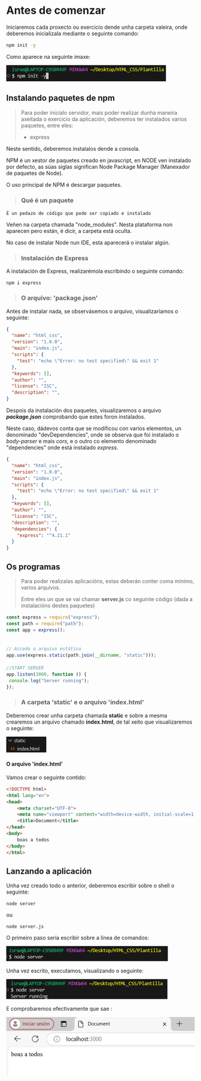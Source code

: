 # Antes de comenzar

Iniciaremos cada proxecto ou exercicio dende unha carpeta valeira, onde deberemos inicializala mediante o seguinte comando:

```bash
npm init -y
```

Como aparece na seguinte imaxe:

![image](./Imaxes_Git/npm_init_y.png)


## Instalando paquetes de npm

> Para poder inicialo servidor, mais poder realizar dunha maneira axeitada o exercicio da aplicación, deberemos ter instalados varios paquetes, entre eles:
>
>  - express

Neste sentido, deberemos instalalos dende a consola.

NPM é un xestor de paquetes creado en javascript, en NODE ven instalado por defecto, as súas siglas significan Node Package Manager (Manexador de paquetes de Node).

O uso principal de NPM é descargar paquetes.

> ### Qué é un paquete

```
É un pedazo de código que pode ser copiado e instalado
```
Veñen na carpeta chamada "node_modules". Nesta plataforma non aparecen pero están, é dicir, a carpeta está oculta.

No caso de instalar Node nun IDE, esta aparecerá o instalar algún.

> ### Instalación de Express

A instalación de Express, realizarémola escribindo o seguinte comando:

```
npm i express
```

> ### O arquivo: 'package.json'

Antes de instalar nada, se observásemos o arquivo, visualizaríamos o seguinte:

```json
{
  "name": "html_css",
  "version": "1.0.0",
  "main": "index.js",
  "scripts": {
    "test": "echo \"Error: no test specified\" && exit 1"
  },
  "keywords": [],
  "author": "",
  "license": "ISC",
  "description": "",
}
```

Despois da instalación dos paquetes, visualizaremos o arquivo ***package.json*** comprobando que estes foron instalados.

Neste caso, dádevos conta que se modificou con varios elementos, un denominado "devDependencies", onde se observa que foi instalado o _body-parser_ e mais _cors_, e o outro co elemento denominado "dependencies" onde está instalado _express_.


```json
{
  "name": "html_css",
  "version": "1.0.0",
  "main": "index.js",
  "scripts": {
    "test": "echo \"Error: no test specified\" && exit 1"
  },
  "keywords": [],
  "author": "",
  "license": "ISC",
  "description": "",
  "dependencies": {
    "express": "^4.21.1"
  }
}
```

## Os programas

> Para poder realizalas aplicacións, estas deberán conter coma mínimo, varios arquivos.
>
> Entre eles un que se vai chamar __server.js__ co seguinte código (dada a instalacións destes paquetes)

```javascript
const express = require("express");
const path = require("path");
const app = express();


// Accedo o arquivo estático
app.use(express.static(path.join(__dirname, "static")));

//START SERVER
app.listen(3000, function () {
 console.log("Server running");
});
```

> ### A carpeta 'static' e o arquivo 'index.html'

Deberemos crear unha carpeta chamada __static__ e sobre a mesma crearemos un arquivo chamado __index.html__, de tal xeito que visualizaremos o seguinte:

![image](./Imaxes_Git/carpeta_static.png)

#### O arquivo 'index.html'

Vamos crear o seguinte contido:

```html
<!DOCTYPE html>
<html lang="en">
<head>
    <meta charset="UTF-8">
    <meta name="viewport" content="width=device-width, initial-scale=1.0">
    <title>Document</title>
</head>
<body>
    boas a todos
</body>
</html>
```

## Lanzando a aplicación

Unha vez creado todo o anterior, deberemos escribir sobre o shell o seguinte:

```
node server
```
ou 

```
node server.js
```
O primeiro paso sería escribir sobre a línea de comandos: 


![image](./Imaxes_Git/arrancando_servidor.png)

Unha vez escrito, executamos, visualizando o seguinte:


![image](./Imaxes_Git/server_runing.png)

E comprobaremos efectivamente que sae :

![Captura de pantalla 2023-07-05 104448](./Imaxes_Git/navegador_boas_a_todos.png)
